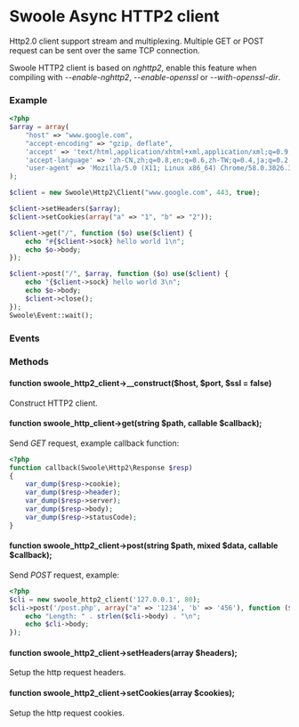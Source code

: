 # Swoole Async HTTP2 client

Http2.0 client support stream and multiplexing. Multiple GET or POST request can be sent over the same TCP connection.

Swoole HTTP2 client is based on *nghttp2*, enable this feature when compiling with *--enable-nghttp2*, *--enable-openssl* or *--with-openssl-dir*.

### Example

``` php
<?php
$array = array(
    "host" => "www.google.com",
    "accept-encoding" => "gzip, deflate",
    'accept' => 'text/html,application/xhtml+xml,application/xml;q=0.9,image/webp,*/*;q=0.8',
    'accept-language' => 'zh-CN,zh;q=0.8,en;q=0.6,zh-TW;q=0.4,ja;q=0.2',
    'user-agent' => 'Mozilla/5.0 (X11; Linux x86_64) Chrome/58.0.3026.3 Safari/537.36',
);

$client = new Swoole\Http2\Client("www.google.com", 443, true);

$client->setHeaders($array);
$client->setCookies(array("a" => "1", "b" => "2"));

$client->get("/", function ($o) use($client) {
    echo "#{$client->sock} hello world 1\n";
    echo $o->body;
});

$client->post("/", $array, function ($o) use($client) {
    echo "{$client->sock} hello world 3\n";
    echo $o->body;
    $client->close();
});
Swoole\Event::wait();
```

### Events

### Methods

#### function swoole_http2_client->__construct($host, $port, $ssl = false)

Construct HTTP2 client.

#### function swoole_http_client->get(string $path, callable $callback);

Send *GET* request, example callback function:

``` php
<?php
function callback(Swoole\Http2\Response $resp)
{
    var_dump($resp->cookie);
    var_dump($resp->header);
    var_dump($resp->server);
    var_dump($resp->body);
    var_dump($resp->statusCode);
}
```

#### function swoole_http2_client->post(string $path, mixed $data, callable $callback);

Send *POST* request, example:

``` php
<?php
$cli = new swoole_http2_client('127.0.0.1', 80); 
$cli->post('/post.php', array("a" => '1234', 'b' => '456'), function ($response) {
    echo "Length: " . strlen($cli->body) . "\n";
    echo $cli->body;
});
```

#### function swoole_http2_client->setHeaders(array $headers);

Setup the http request headers.

#### function swoole_http2_client->setCookies(array $cookies);

Setup the http request cookies.





